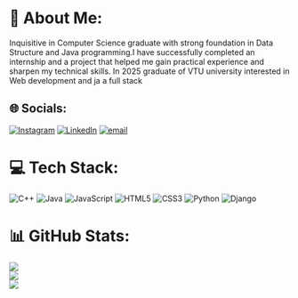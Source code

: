 # 💫 About Me:
Inquisitive in Computer Science graduate with strong foundation in Data Structure and Java programming.I have successfully completed an internship and a project that helped me gain practical experience and sharpen my technical skills. In 2025 graduate of VTU university interested in Web development and ja a full stack


## 🌐 Socials:
[![Instagram](https://img.shields.io/badge/Instagram-%23E4405F.svg?logo=Instagram&logoColor=white)](https://instagram.com/shreyas_m12) [![LinkedIn](https://img.shields.io/badge/LinkedIn-%230077B5.svg?logo=linkedin&logoColor=white)](https://linkedin.com/in/shreyasm12) [![email](https://img.shields.io/badge/Email-D14836?logo=gmail&logoColor=white)](mailto:shreyasm050@gmail.com) 

# 💻 Tech Stack:
![C++](https://img.shields.io/badge/c++-%2300599C.svg?style=flat&logo=c%2B%2B&logoColor=white) ![Java](https://img.shields.io/badge/java-%23ED8B00.svg?style=flat&logo=openjdk&logoColor=white) ![JavaScript](https://img.shields.io/badge/javascript-%23323330.svg?style=flat&logo=javascript&logoColor=%23F7DF1E) ![HTML5](https://img.shields.io/badge/html5-%23E34F26.svg?style=flat&logo=html5&logoColor=white) ![CSS3](https://img.shields.io/badge/css3-%231572B6.svg?style=flat&logo=css3&logoColor=white) ![Python](https://img.shields.io/badge/python-3670A0?style=flat&logo=python&logoColor=ffdd54) ![Django](https://img.shields.io/badge/django-%23092E20.svg?style=flat&logo=django&logoColor=white)
# 📊 GitHub Stats:
![](https://github-readme-stats.vercel.app/api?username=shreyasm0&theme=vue-dark&hide_border=false&include_all_commits=true&count_private=true)<br/>
![](https://github-readme-streak-stats.herokuapp.com/?user=shreyasm0&theme=vue-dark&hide_border=false)<br/>
![](https://github-readme-stats.vercel.app/api/top-langs/?username=shreyasm0&theme=vue-dark&hide_border=false&include_all_commits=true&count_private=true&layout=compact)

<!-- Proudly created with GPRM ( https://gprm.itsvg.in ) -->
